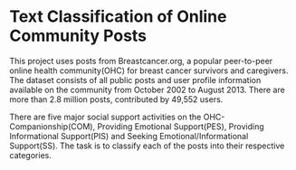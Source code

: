 # Text Classification of Online Community Posts
This project uses posts from Breastcancer.org, a popular peer-to-peer online health community(OHC) for breast cancer survivors and caregivers. The dataset consists of all public posts and user profile information available on the community from October 2002 to August 2013. There are more than 2.8 million posts, contributed by 49,552 users.

There are five major social support activities on the OHC- Companionship(COM), Providing Emotional Support(PES), Providing Informational Support(PIS) and Seeking Emotional/Informational Support(SS). The task is to classify each of the posts into their respective categories.
